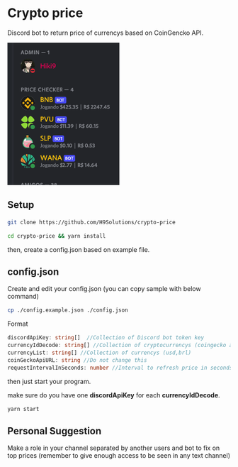# Crypto price

Discord bot to return price of currencys based on CoinGencko API.


![Alt text](assets/demo.png?raw=true "Title")
## Setup



```bash
git clone https://github.com/H9Solutions/crypto-price
``` 

```bash
cd crypto-price && yarn install
```
then, create a config.json based on example file.


## config.json
Create and edit your config.json (you can copy sample with below command)
```bash
cp ./config.example.json ./config.json
```
Format
```typescript
discordApiKey: string[]  //Collection of Discord bot token key
currencyIdDecode: string[] //Collection of cryptocurrencys (coingecko api reference)
currencyList: string[] //Collection of currencys (usd,brl)
coinGeckoApiURL: string //Do not change this
requestIntervalInSeconds: number //Interval to refresh price in seconds
```
then just start your program.

make sure do you have one <b>discordApiKey</b> for each <b>currencyIdDecode</b>. 

```bash
yarn start
```

## Personal Suggestion
Make a role in your channel separated by another users and bot to fix on top prices (remember to give enough access to be seen in any text channel)